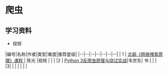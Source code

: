 # 爬虫

## 学习资料

- 视频

|编号|名称|作者|类型|难度|推荐星级|
|--|--|--|--|--|--|--|
| 1 | [北邮《网络搜索原理》课程 ](https://www.bilibili.com/video/av67367419) | 陈光 |视频  | |  |
|2 | [Python 3反爬虫原理与绕过实战](https://item.jd.com/12794078.html)|韦世东| 书 |  |  |
|3|  |  |  |  |  |  |